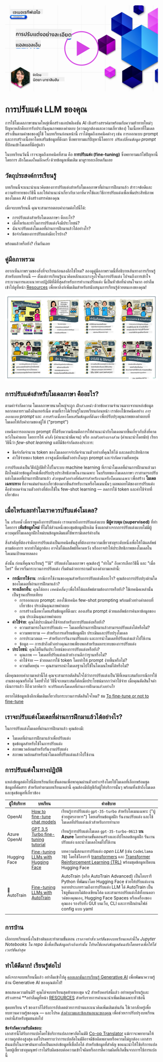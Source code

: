 <!--
CO_OP_TRANSLATOR_METADATA:
{
  "original_hash": "68664f7e754a892ae1d8d5e2b7bd2081",
  "translation_date": "2025-07-09T17:43:34+00:00",
  "source_file": "18-fine-tuning/README.md",
  "language_code": "th"
}
-->
[![Open Source Models](../../../translated_images/18-lesson-banner.f30176815b1a5074fce9cceba317720586caa99e24001231a92fd04eeb54a121.th.png)](https://aka.ms/gen-ai-lesson18-gh?WT.mc_id=academic-105485-koreyst)

# การปรับแต่ง LLM ของคุณ

การใช้โมเดลภาษาขนาดใหญ่เพื่อสร้างแอปพลิเคชัน AI เชิงสร้างสรรค์มาพร้อมกับความท้าทายใหม่ๆ ปัญหาหลักคือการรับประกันคุณภาพของคำตอบ (ความถูกต้องและความเกี่ยวข้อง) ในเนื้อหาที่โมเดลสร้างขึ้นตามคำขอของผู้ใช้ ในบทเรียนก่อนหน้านี้ เราได้พูดถึงเทคนิคต่างๆ เช่น การออกแบบ prompt และการสร้างเนื้อหาโดยเสริมข้อมูลที่ดึงมา ซึ่งพยายามแก้ปัญหานี้โดยการ _ปรับเปลี่ยนข้อมูล prompt_ ที่ป้อนเข้าโมเดลที่มีอยู่แล้ว

ในบทเรียนวันนี้ เราจะพูดถึงเทคนิคที่สาม คือ **การปรับแต่ง (fine-tuning)** ซึ่งพยายามแก้ไขปัญหานี้โดยการ _ฝึกโมเดลใหม่อีกครั้ง_ ด้วยข้อมูลเพิ่มเติม มาดูรายละเอียดกันเลย

## วัตถุประสงค์การเรียนรู้

บทเรียนนี้จะแนะนำแนวคิดของการปรับแต่งสำหรับโมเดลภาษาที่ผ่านการฝึกมาแล้ว สำรวจข้อดีและความท้าทายของวิธีนี้ และให้คำแนะนำเกี่ยวกับเวลาที่ควรใช้และวิธีการปรับแต่งเพื่อเพิ่มประสิทธิภาพของโมเดล AI เชิงสร้างสรรค์ของคุณ

เมื่อจบบทเรียนนี้ คุณจะสามารถตอบคำถามต่อไปนี้ได้:

- การปรับแต่งสำหรับโมเดลภาษา คืออะไร?
- เมื่อไหร่และทำไมการปรับแต่งจึงมีประโยชน์?
- ฉันจะปรับแต่งโมเดลที่ผ่านการฝึกมาแล้วได้อย่างไร?
- ข้อจำกัดของการปรับแต่งมีอะไรบ้าง?

พร้อมแล้วหรือยัง? เริ่มกันเลย

## คู่มือภาพรวม

อยากเห็นภาพรวมของสิ่งที่จะเรียนก่อนลงลึกใช่ไหม? ลองดูคู่มือภาพรวมนี้ที่อธิบายเส้นทางการเรียนรู้สำหรับบทเรียนนี้ — ตั้งแต่การเรียนรู้แนวคิดหลักและแรงจูงใจในการปรับแต่ง ไปจนถึงการเข้าใจกระบวนการและแนวทางปฏิบัติที่ดีที่สุดสำหรับการทำงานปรับแต่ง นี่เป็นหัวข้อที่น่าสนใจมาก อย่าลืมเข้าไปดูที่หน้า [Resources](./RESOURCES.md?WT.mc_id=academic-105485-koreyst) เพื่อหาลิงก์เพิ่มเติมสำหรับสนับสนุนการเรียนรู้ด้วยตนเองของคุณ!

![Illustrated Guide to Fine Tuning Language Models](../../../translated_images/18-fine-tuning-sketchnote.11b21f9ec8a703467a120cb79a28b5ac1effc8d8d9d5b31bbbac6b8640432e14.th.png)

## การปรับแต่งสำหรับโมเดลภาษา คืออะไร?

ตามคำจำกัดความ โมเดลภาษาขนาดใหญ่จะถูก _ฝึกล่วงหน้า_ ด้วยข้อความจำนวนมากจากแหล่งข้อมูลหลากหลายรวมถึงอินเทอร์เน็ต ตามที่เราได้เรียนรู้ในบทเรียนก่อนหน้า เราต้องใช้เทคนิคอย่าง _การออกแบบ prompt_ และ _การสร้างเนื้อหาโดยเสริมข้อมูลที่ดึงมา_ เพื่อปรับปรุงคุณภาพของคำตอบที่โมเดลให้กับคำถามของผู้ใช้ ("prompt")

เทคนิคการออกแบบ prompt ที่ได้รับความนิยมคือการให้คำแนะนำกับโมเดลมากขึ้นเกี่ยวกับสิ่งที่คาดหวังในคำตอบ โดยการให้ _คำสั่ง_ (คำแนะนำชัดเจน) หรือ _ยกตัวอย่างบางส่วน_ (คำแนะนำโดยนัย) เรียกวิธีนี้ว่า _few-shot learning_ แต่ก็มีข้อจำกัดสองประการ:

- ขีดจำกัดจำนวน token ของโมเดลอาจจำกัดจำนวนตัวอย่างที่คุณให้ได้ และลดประสิทธิภาพ
- ค่าใช้จ่ายของ token อาจสูงเมื่อเพิ่มตัวอย่างในทุก prompt และจำกัดความยืดหยุ่น

การปรับแต่งเป็นวิธีปฏิบัติทั่วไปในระบบ machine learning ที่เรานำโมเดลที่ผ่านการฝึกมาแล้วมาฝึกใหม่ด้วยข้อมูลใหม่เพื่อปรับปรุงประสิทธิภาพในงานเฉพาะ ในบริบทของโมเดลภาษา เราสามารถปรับแต่งโมเดลที่ผ่านการฝึกมาแล้ว _ด้วยชุดตัวอย่างที่คัดสรรสำหรับงานหรือโดเมนเฉพาะ_ เพื่อสร้าง **โมเดลเฉพาะทาง** ที่อาจแม่นยำและเกี่ยวข้องมากขึ้นสำหรับงานหรือโดเมนนั้นๆ ผลพลอยได้ของการปรับแต่งคือช่วยลดจำนวนตัวอย่างที่ต้องใช้ใน few-shot learning — ลดการใช้ token และค่าใช้จ่ายที่เกี่ยวข้อง

## เมื่อไหร่และทำไมเราควรปรับแต่งโมเดล?

ใน _บริบทนี้_ เมื่อเราพูดถึงการปรับแต่ง เราหมายถึงการปรับแต่งแบบ **มีผู้ควบคุม (supervised)** ที่ทำโดยการ **เพิ่มข้อมูลใหม่** ที่ไม่ใช่ส่วนหนึ่งของชุดข้อมูลฝึกเดิม ซึ่งแตกต่างจากการปรับแต่งแบบไม่มีผู้ควบคุมที่โมเดลถูกฝึกใหม่บนข้อมูลเดิมแต่ใช้พารามิเตอร์ต่างกัน

สิ่งสำคัญที่ต้องจำคือการปรับแต่งเป็นเทคนิคขั้นสูงที่ต้องการความเชี่ยวชาญระดับหนึ่งเพื่อให้ได้ผลลัพธ์ตามต้องการ หากทำไม่ถูกต้อง อาจไม่ได้ผลลัพธ์ที่คาดหวัง หรืออาจทำให้ประสิทธิภาพของโมเดลในโดเมนเป้าหมายลดลง

ดังนั้น ก่อนที่คุณจะเรียนรู้ "วิธี" ปรับแต่งโมเดลภาษา คุณต้องรู้ "ทำไม" ถึงควรเลือกวิธีนี้ และ "เมื่อไหร่" ที่ควรเริ่มกระบวนการปรับแต่ง เริ่มต้นด้วยการถามตัวเองคำถามเหล่านี้:

- **กรณีการใช้งาน**: กรณีการใช้งานของคุณสำหรับการปรับแต่งคืออะไร? คุณต้องการปรับปรุงด้านใดของโมเดลที่ผ่านการฝึกมาแล้ว?
- **ทางเลือกอื่น**: คุณได้ลอง _เทคนิคอื่นๆ_ เพื่อให้ได้ผลลัพธ์ตามต้องการหรือยัง? ใช้เทคนิคเหล่านั้นเป็นฐานเปรียบเทียบ
  - การออกแบบ prompt: ลองใช้เทคนิค few-shot prompting พร้อมตัวอย่างคำตอบที่เกี่ยวข้อง ประเมินคุณภาพคำตอบ
  - การสร้างเนื้อหาโดยเสริมข้อมูลที่ดึงมา: ลองเสริม prompt ด้วยผลลัพธ์การค้นหาข้อมูลของคุณ ประเมินคุณภาพคำตอบ
- **ค่าใช้จ่าย**: คุณได้ประเมินค่าใช้จ่ายสำหรับการปรับแต่งหรือยัง?
  - ความสามารถในการปรับแต่ง — โมเดลที่ผ่านการฝึกมาแล้วสามารถปรับแต่งได้หรือไม่?
  - ความพยายาม — สำหรับการเตรียมข้อมูลฝึก ประเมินและปรับปรุงโมเดล
  - การประมวลผล — สำหรับการรันงานปรับแต่ง และการนำโมเดลที่ปรับแต่งแล้วไปใช้งาน
  - ข้อมูล — การเข้าถึงตัวอย่างคุณภาพเพียงพอสำหรับผลกระทบของการปรับแต่ง
- **ประโยชน์**: คุณได้ยืนยันประโยชน์ของการปรับแต่งหรือยัง?
  - คุณภาพ — โมเดลที่ปรับแต่งแล้วทำงานดีกว่าฐานหรือไม่?
  - ค่าใช้จ่าย — ช่วยลดการใช้ token โดยทำให้ prompt ง่ายขึ้นหรือไม่?
  - ความยืดหยุ่น — คุณสามารถนำโมเดลฐานไปใช้ในโดเมนใหม่ได้หรือไม่?

เมื่อคุณตอบคำถามเหล่านี้ได้ คุณจะสามารถตัดสินใจได้ว่าการปรับแต่งเป็นวิธีที่เหมาะสมกับกรณีการใช้งานของคุณหรือไม่ โดยทั่วไป วิธีนี้จะเหมาะสมก็ต่อเมื่อประโยชน์มากกว่าค่าใช้จ่าย เมื่อคุณตัดสินใจดำเนินการแล้ว ก็ถึงเวลาคิดว่า _จะปรับแต่งโมเดลที่ผ่านการฝึกมาแล้วอย่างไร_

อยากได้ข้อมูลเชิงลึกเพิ่มเติมเกี่ยวกับกระบวนการตัดสินใจไหม? ชม [To fine-tune or not to fine-tune](https://www.youtube.com/watch?v=0Jo-z-MFxJs)

## เราจะปรับแต่งโมเดลที่ผ่านการฝึกมาแล้วได้อย่างไร?

ในการปรับแต่งโมเดลที่ผ่านการฝึกมาแล้ว คุณต้องมี:

- โมเดลที่ผ่านการฝึกมาแล้วเพื่อปรับแต่ง
- ชุดข้อมูลสำหรับใช้ในการปรับแต่ง
- สภาพแวดล้อมสำหรับรันงานปรับแต่ง
- สภาพแวดล้อมสำหรับนำโมเดลที่ปรับแต่งแล้วไปใช้งาน

## การปรับแต่งในทางปฏิบัติ

แหล่งข้อมูลต่อไปนี้มีบทเรียนทีละขั้นตอนเพื่อพาคุณผ่านตัวอย่างจริงโดยใช้โมเดลที่เลือกพร้อมชุดข้อมูลที่คัดสรร สำหรับทำตามบทเรียนเหล่านี้ คุณต้องมีบัญชีกับผู้ให้บริการนั้นๆ พร้อมทั้งเข้าถึงโมเดลและชุดข้อมูลที่เกี่ยวข้อง

| ผู้ให้บริการ | บทเรียน                                                                                                                                                                      | คำอธิบาย                                                                                                                                                                                                                                                                                                                                                                                                                         |
| ------------- | ----------------------------------------------------------------------------------------------------------------------------------------------------------------------------- | --------------------------------------------------------------------------------------------------------------------------------------------------------------------------------------------------------------------------------------------------------------------------------------------------------------------------------------------------------------------------------------------------------------------------------- |
| OpenAI        | [How to fine-tune chat models](https://github.com/openai/openai-cookbook/blob/main/examples/How_to_finetune_chat_models.ipynb?WT.mc_id=academic-105485-koreyst)                | เรียนรู้การปรับแต่ง `gpt-35-turbo` สำหรับโดเมนเฉพาะ ("ผู้ช่วยสูตรอาหาร") โดยเตรียมข้อมูลฝึก รันงานปรับแต่ง และใช้โมเดลที่ปรับแต่งแล้วสำหรับการทำนาย                                                                                                                                                                                                                                                                            |
| Azure OpenAI  | [GPT 3.5 Turbo fine-tuning tutorial](https://learn.microsoft.com/azure/ai-services/openai/tutorials/fine-tune?tabs=python-new%2Ccommand-line?WT.mc_id=academic-105485-koreyst) | เรียนรู้การปรับแต่งโมเดล `gpt-35-turbo-0613` **บน Azure** โดยทำตามขั้นตอนสร้างและอัปโหลดข้อมูลฝึก รันงานปรับแต่ง และนำโมเดลใหม่ไปใช้งาน                                                                                                                                                                                                                                                                                      |
| Hugging Face  | [Fine-tuning LLMs with Hugging Face](https://www.philschmid.de/fine-tune-llms-in-2024-with-trl?WT.mc_id=academic-105485-koreyst)                                               | บทความนี้สอนการปรับแต่ง _open LLM_ (เช่น `CodeLlama 7B`) โดยใช้ไลบรารี [transformers](https://huggingface.co/docs/transformers/index?WT.mc_id=academic-105485-koreyst) และ [Transformer Reinforcement Learning (TRL)](https://huggingface.co/docs/trl/index?WT.mc_id=academic-105485-koreyst) พร้อมชุดข้อมูลเปิดบน Hugging Face                                                                                                         |
|               |                                                                                                                                                                               |                                                                                                                                                                                                                                                                                                                                                                                                                                   |
| 🤗 AutoTrain  | [Fine-tuning LLMs with AutoTrain](https://github.com/huggingface/autotrain-advanced/?WT.mc_id=academic-105485-koreyst)                                                         | AutoTrain (หรือ AutoTrain Advanced) เป็นไลบรารี Python ที่พัฒนาโดย Hugging Face ช่วยให้ปรับแต่งงานหลายประเภทรวมถึงการปรับแต่ง LLM ได้ AutoTrain เป็นโซลูชันแบบไม่ต้องเขียนโค้ด และสามารถปรับแต่งได้ทั้งบนคลาวด์ของคุณเอง, Hugging Face Spaces หรือเครื่องของคุณเอง รองรับทั้ง GUI บนเว็บ, CLI และการฝึกผ่านไฟล์ config แบบ yaml                                                                                          |
|               |                                                                                                                                                                               |                                                                                                                                                                                                                                                                                                                                                                                                                                   |

## การบ้าน

เลือกบทเรียนหนึ่งในข้างต้นและทำตามขั้นตอน _เราอาจทำซ้ำเวอร์ชันของบทเรียนเหล่านี้ใน Jupyter Notebooks ใน repo นี้เพื่อเป็นข้อมูลอ้างอิงเท่านั้น โปรดใช้แหล่งข้อมูลต้นฉบับโดยตรงเพื่อให้ได้เวอร์ชันล่าสุด_

## ทำได้ดีมาก! เรียนรู้ต่อไป

หลังจากจบบทเรียนนี้แล้ว อย่าลืมเข้าไปดู [คอลเลกชันการเรียนรู้ Generative AI](https://aka.ms/genai-collection?WT.mc_id=academic-105485-koreyst) เพื่อพัฒนาความรู้ด้าน Generative AI ของคุณต่อไป!

ขอแสดงความยินดี!! คุณได้จบบทเรียนสุดท้ายของชุด v2 สำหรับคอร์สนี้แล้ว อย่าหยุดเรียนรู้และสร้างสรรค์ \*\*อย่าลืมดูที่หน้า [RESOURCES](RESOURCES.md?WT.mc_id=academic-105485-koreyst) สำหรับรายการคำแนะนำเพิ่มเติมเฉพาะหัวข้อนี้

ชุดบทเรียน v1 ของเราก็ได้รับการอัปเดตด้วยการบ้านและแนวคิดเพิ่มเติมเช่นกัน ใช้เวลาสักครู่เพื่อทบทวนความรู้ของคุณ — และโปรด [ส่งคำถามและข้อเสนอแนะของคุณ](https://github.com/microsoft/generative-ai-for-beginners/issues?WT.mc_id=academic-105485-koreyst) เพื่อช่วยเราปรับปรุงบทเรียนเหล่านี้สำหรับชุมชนต่อไป

**ข้อจำกัดความรับผิดชอบ**:  
เอกสารนี้ได้รับการแปลโดยใช้บริการแปลภาษาอัตโนมัติ [Co-op Translator](https://github.com/Azure/co-op-translator) แม้เราจะพยายามให้ความถูกต้องสูงสุด แต่โปรดทราบว่าการแปลอัตโนมัติอาจมีข้อผิดพลาดหรือความไม่ถูกต้อง เอกสารต้นฉบับในภาษาต้นทางถือเป็นแหล่งข้อมูลที่เชื่อถือได้ สำหรับข้อมูลที่สำคัญ ขอแนะนำให้ใช้บริการแปลโดยผู้เชี่ยวชาญมนุษย์ เราไม่รับผิดชอบต่อความเข้าใจผิดหรือการตีความผิดที่เกิดขึ้นจากการใช้การแปลนี้